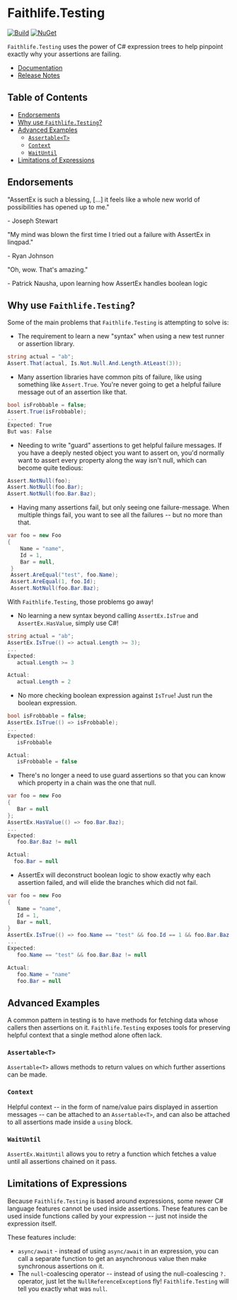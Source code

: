 # Faithlife.Testing

[![Build](https://github.com/Faithlife/FaithlifeTesting/workflows/Build/badge.svg)](https://github.com/Faithlife/FaithlifeTesting/actions?query=workflow%3ABuild) [![NuGet](https://img.shields.io/nuget/v/Faithlife.Testing.svg)](https://www.nuget.org/packages/Faithlife.Testing)

`Faithlife.Testing` uses the power of C# expression trees to help pinpoint exactly why your assertions are failing.

* [Documentation](https://faithlife.github.io/FaithlifeTesting/)
* [Release Notes](ReleaseNotes.md)

## Table of Contents

* [Endorsements](#endorsements)
* [Why use `Faithlife.Testing`?](#why-use-faithlifetesting)
* [Advanced Examples](#advanced-examples)
  * [`Assertable<T>`](#assertablet)
  * [`Context`](#context)
  * [`WaitUntil`](#waituntil)
* [Limitations of Expressions](#limitations-of-expressions)

## Endorsements

"AssertEx is such a blessing, [...] it feels like a whole new world of possibilities has opened up to me."

  \- Joseph Stewart

"My mind was blown the first time I tried out a failure with AssertEx in linqpad."

  \- Ryan Johnson

"Oh, wow. That's amazing."

  \- Patrick Nausha, upon learning how AssertEx handles boolean logic

## Why use `Faithlife.Testing`?

Some of the main problems that `Faithlife.Testing` is attempting to solve is:

* The requirement to learn a new "syntax" when using a new test runner or assertion library.

 ```csharp
 string actual = "ab";
 Assert.That(actual, Is.Not.Null.And.Length.AtLeast(3));
 ```

* Many assertion libraries have common pits of failure, like using something like `Assert.True`. You're never going to get a helpful failure message out of an assertion like that.

 ```csharp
 bool isFrobbable = false;
 Assert.True(isFrobbable);
 ...
 Expected: True
 But was: False
 ```

* Needing to write "guard" assertions to get helpful failure messages. If you have a deeply nested object you want to assert on, you'd normally want to assert every property along the way isn't null, which can become quite tedious:

```csharp
Assert.NotNull(foo);
Assert.NotNull(foo.Bar);
Assert.NotNull(foo.Bar.Baz);
```

* Having many assertions fail, but only seeing one failure-message. When multiple things fail, you want to see all the failures -- but no more than that.

```csharp
var foo = new Foo
{
    Name = "name",
    Id = 1,
    Bar = null,
 }
 Assert.AreEqual("test", foo.Name);
 Assert.AreEqual(1, foo.Id);
 Assert.NotNull(foo.Bar.Baz);
 ```

With `Faithlife.Testing`, those problems go away!

* No learning a new syntax beyond calling `AssertEx.IsTrue` and `AssertEx.HasValue`, simply use C#!

 ```csharp
 string actual = "ab";
 AssertEx.IsTrue(() => actual.Length >= 3);
 ...
 Expected:
    actual.Length >= 3

 Actual:
    actual.Length = 2
 ```

* No more checking boolean expression against `IsTrue`! Just run the boolean expression.

 ```csharp
 bool isFrobbable = false;
 AssertEx.IsTrue(() => isFrobbable);
 ...
 Expected:
    isFrobbable

 Actual:
    isFrobbable = false
 ```

* There's no longer a need to use guard assertions so that you can know which property in a chain was the one that null.

 ```csharp
 var foo = new Foo
 {
    Bar = null
 };
 AssertEx.HasValue(() => foo.Bar.Baz);
 ...
 Expected:
    foo.Bar.Baz != null

 Actual:
   foo.Bar = null
 ```

* AssertEx will deconstruct boolean logic to show exactly why each assertion failed, and will elide the branches which did not fail.

 ```csharp
 var foo = new Foo
 {
    Name = "name",
    Id = 1,
    Bar = null,
 }
 AssertEx.IsTrue(() => foo.Name == "test" && foo.Id == 1 && foo.Bar.Baz != null);
 ...
 Expected:
    foo.Name == "test" && foo.Bar.Baz != null

 Actual:
    foo.Name = "name"
    foo.Bar = null
 ```

## Advanced Examples

A common pattern in testing is to have methods for fetching data whose callers then assertions on it. `Faithlife.Testing` exposes tools for preserving helpful context that a single method alone often lack.

### `Assertable<T>`

`Assertable<T>` allows methods to return values on which further assertions can be made.

### `Context`

Helpful context -- in the form of name/value pairs displayed in assertion messages -- can be attached to an `Assertable<T>`, and can also be attached to all assertions made inside a `using` block.

### `WaitUntil`

`AssertEx.WaitUntil` allows you to retry a function which fetches a value until all assertions chained on it pass.

## Limitations of Expressions

Because `Faithlife.Testing` is based around expressions, some newer C# language features cannot be used inside assertions. These features can be used inside functions called by your expression -- just not inside the expression itself.

These features include:

* `async/await` - instead of using `async/await` in an expression, you can call a separate function to get an asynchronous value then make synchronous assertions on it.
* The `null`-coalescing operator -- instead of using the null-coalescing `?.` operator, just let the `NullReferenceException`s fly! `Faithlife.Testing` will tell you exactly what was `null`.
